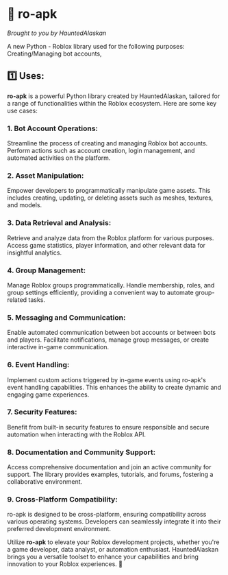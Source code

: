 # 🤖 ro-apk
*Brought to you by HauntedAlaskan*

A new Python - Roblox library used for the following purposes: Creating/Managing bot accounts,

## 1️⃣ Uses:

**ro-apk** is a powerful Python library created by HauntedAlaskan, tailored for a range of functionalities within the Roblox ecosystem. Here are some key use cases:

### 1. **Bot Account Operations:**
   Streamline the process of creating and managing Roblox bot accounts. Perform actions such as account creation, login management, and automated activities on the platform.

### 2. **Asset Manipulation:**
   Empower developers to programmatically manipulate game assets. This includes creating, updating, or deleting assets such as meshes, textures, and models.

### 3. **Data Retrieval and Analysis:**
   Retrieve and analyze data from the Roblox platform for various purposes. Access game statistics, player information, and other relevant data for insightful analytics.

### 4. **Group Management:**
   Manage Roblox groups programmatically. Handle membership, roles, and group settings efficiently, providing a convenient way to automate group-related tasks.

### 5. **Messaging and Communication:**
   Enable automated communication between bot accounts or between bots and players. Facilitate notifications, manage group messages, or create interactive in-game communication.

### 6. **Event Handling:**
   Implement custom actions triggered by in-game events using ro-apk's event handling capabilities. This enhances the ability to create dynamic and engaging game experiences.

### 7. **Security Features:**
   Benefit from built-in security features to ensure responsible and secure automation when interacting with the Roblox API.

### 8. **Documentation and Community Support:**
   Access comprehensive documentation and join an active community for support. The library provides examples, tutorials, and forums, fostering a collaborative environment.

### 9. **Cross-Platform Compatibility:**
   ro-apk is designed to be cross-platform, ensuring compatibility across various operating systems. Developers can seamlessly integrate it into their preferred development environment.

Utilize **ro-apk** to elevate your Roblox development projects, whether you're a game developer, data analyst, or automation enthusiast. HauntedAlaskan brings you a versatile toolset to enhance your capabilities and bring innovation to your Roblox experiences. 🚀
